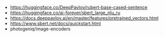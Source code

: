 - https://huggingface.co/DeepPavlov/rubert-base-cased-sentence
- https://huggingface.co/ai-forever/sbert_large_nlu_ru
- https://docs.deeppavlov.ai/en/master/features/pretrained_vectors.html
- https://www.sbert.net/docs/quickstart.html
- photogeniq/image-encoders
